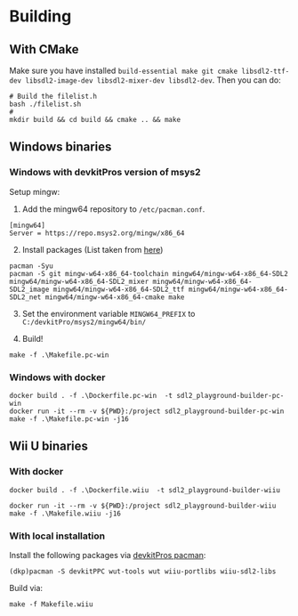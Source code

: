 # Building

## With CMake
Make sure you have installed `build-essential make git cmake libsdl2-ttf-dev libsdl2-image-dev libsdl2-mixer-dev libsdl2-dev`. Then you can do:
```
# Build the filelist.h
bash ./filelist.sh 
#
mkdir build && cd build && cmake .. && make
```

## Windows binaries

### Windows with devkitPros version of msys2
Setup mingw:
1. Add the mingw64 repository to `/etc/pacman.conf`.
```
[mingw64]
Server = https://repo.msys2.org/mingw/x86_64
```
2. Install packages (List taken from [here](https://gist.github.com/thales17/fb2e4cff60890a51d9dddd4c6e832ad2))
```
pacman -Syu
pacman -S git mingw-w64-x86_64-toolchain mingw64/mingw-w64-x86_64-SDL2 mingw64/mingw-w64-x86_64-SDL2_mixer mingw64/mingw-w64-x86_64-SDL2_image mingw64/mingw-w64-x86_64-SDL2_ttf mingw64/mingw-w64-x86_64-SDL2_net mingw64/mingw-w64-x86_64-cmake make
```
3. Set the environment variable `MINGW64_PREFIX` to `C:/devkitPro/msys2/mingw64/bin/`

4. Build!
```
make -f .\Makefile.pc-win
```

### Windows with docker

```
docker build . -f .\Dockerfile.pc-win  -t sdl2_playground-builder-pc-win
docker run -it --rm -v ${PWD}:/project sdl2_playground-builder-pc-win make -f .\Makefile.pc-win -j16
```

## Wii U binaries

### With docker 

```
docker build . -f .\Dockerfile.wiiu  -t sdl2_playground-builder-wiiu

docker run -it --rm -v ${PWD}:/project sdl2_playground-builder-wiiu make -f .\Makefile.wiiu -j16
```

### With local installation

Install the following packages via [devkitPros pacman](https://devkitpro.org/wiki/devkitPro_pacman):
```
(dkp)pacman -S devkitPPC wut-tools wut wiiu-portlibs wiiu-sdl2-libs
```

Build via:
```
make -f Makefile.wiiu
```
